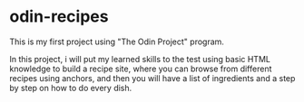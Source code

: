 # odin-recipes
This is my first project using "The Odin Project" program.

In this project, i will put my learned skills to the test using basic HTML knowledge to build a recipe site, where you can browse from different recipes using anchors, and then you will have a list of ingredients and a step by step on how to do every dish.
